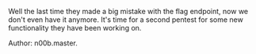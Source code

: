 Well the last time they made a big mistake with the flag endpoint, now we don't even have it anymore. It's time for a second pentest for some new functionality they have been working on.

Author: n00b.master.

